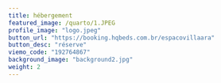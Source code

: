```yaml
---
title: hébergement
featured_image: /quarto/1.JPEG
profile_image: "logo.jpeg"
button_url: "https://booking.hqbeds.com.br/espacovillaara"
button_desc: "réserve"
viemo_code: "192764867"
background_image: "background2.jpg"
weight: 2
---
```

